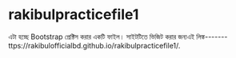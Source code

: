 # rakibulpracticefile1
এটা হচ্ছে Bootstrap প্রেক্টিস করার একটি ফাইল।
সাইটটিতে ভিজিট করার জন্যএই লিঙ্ক-------
ttps://rakibulofficialbd.github.io/rakibulpracticefile1/.
